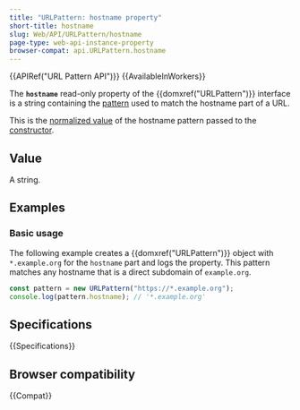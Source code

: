 ```yaml
---
title: "URLPattern: hostname property"
short-title: hostname
slug: Web/API/URLPattern/hostname
page-type: web-api-instance-property
browser-compat: api.URLPattern.hostname
---
```


{{APIRef("URL Pattern API")}} {{AvailableInWorkers}}

The **`hostname`** read-only property of the {{domxref("URLPattern")}} interface is a string containing the [pattern](/en-US/docs/Web/API/URL_Pattern_API#pattern_syntax) used to match the hostname part of a URL.

This is the [normalized value](/en-US/docs/Web/API/URL_Pattern_API#pattern_normalization) of the hostname pattern passed to the [constructor](/en-US/docs/Web/API/URLPattern/URLPattern).

## Value

A string.

## Examples

### Basic usage

The following example creates a {{domxref("URLPattern")}} object with `*.example.org` for the `hostname` part and logs the property.
This pattern matches any hostname that is a direct subdomain of `example.org`.

```js
const pattern = new URLPattern("https://*.example.org");
console.log(pattern.hostname); // '*.example.org'
```

## Specifications

{{Specifications}}

## Browser compatibility

{{Compat}}
